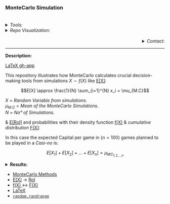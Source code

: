 ### **MonteCarlo Simulation** <br><br>

<Details> <Summary> <i>Tools:</i> </Summary>
  
##### Actions:  [![Repo-Visualization-Badge](https://img.shields.io/badge/Action-Visualization-020521?style=square&logo=github&logoColor=white)](https://githubnext.com/projects/repo-visualization)
##### Main Text-Editor:  [![VSCode-Badge](https://img.shields.io/badge/VSCode-007ACC?style=square&logo=visual-studio-code&logoColor=white)](https://code.visualstudio.com/)  [![Jupyter-Badge](https://img.shields.io/badge/Jupyter-F37626?style=square&logo=Jupyter&logoColor=white)](https://jupyter.org/try)
##### Language:  [![Python-Badge](https://img.shields.io/badge/Python-2b6dd6.svg?style=square&logo=Python&logoColor=green)](https://www.python.org)[![Markdown-Badge](https://img.shields.io/badge/Markdown-000000.svg?style=square&logo=Markdown&logoColor=white)](https://www.markdownguide.org)[![yaml-Badge](https://img.shields.io/badge/YAML-000000?style=square&logo=yaml&logoColor=red)](https://yaml.org)
##### Libraries:  [![Numpy-Badge](https://img.shields.io/badge/Numpy-013243?style=square&logo=numpy&logoColor=white)](https://numpy.org)  [![Pandas-Badge](https://img.shields.io/badge/Pandas-150458?style=square&logo=pandas&logoColor=white)](https://pandas.pydata.org)  [![Random-Badge](https://img.shields.io/badge/Random-000000?style=square&logo=python&logoColor=white)](https://docs.python.org/3/library/random.html)  [![Matplotlib-Badge](https://img.shields.io/badge/Matplotlib-40403f?style=square&logo=python&logoColor=blue)](https://matplotlib.org)
##### Venv: [![Gists](https://img.shields.io/badge/Gists-Environment-010b38?style=square&logo=github&logoColor=black)](https://gist.github.com/EstebanMqz/f30253a8bf8cb50b4510aa8bda10bf7c) [![Gists](https://img.shields.io/badge/Gists-Docstrings-010b38?style=square&logo=github&logoColor=black)](https://gist.github.com/EstebanMqz/6dd3ae6038e5aeec223e80d9b5db3977)
##### Interface:  [![React-Badge](https://img.shields.io/badge/React-61DAFB?style=square&logo=react&logoColor=black)](https://create-react-app.dev)
##### Version Control:  [![GitHub-Badge](https://img.shields.io/badge/GitHub-100000?style=square&logo=github&logoColor=white)](https://github.com)  [![Git-Badge](https://img.shields.io/badge/Git-F05032.svg?style=square&logo=Git&logoColor=white)](https://git-scm.com)
[![Git-Commands](https://img.shields.io/badge/Git%20Commands-gray?style=square&logo=git&logoColor=white)](https://github.com/EstebanMqz/Git-Commands)
##### License: [![Creative Commons BY 3.0](https://img.shields.io/badge/License-CC%20BY%203.0-yellow.svg?style=square&logo=creative-commons&logoColor=white)](https://creativecommons.org/licenses/by/3.0/)
</Details>

<Details> <Summary> <i> Repo Visualization: </i> </Summary>

<a name = "Repo-Visualization"></a>

[![Repository](https://img.shields.io/badge/Repository-0089D6?style=square&logo=microsoft-azure&logoColor=white)](https://mango-dune-07a8b7110.1.azurestaticapps.net/?repo=EstebanMqz%2FMonteCarlo-Simulation) [![Jupyter](https://img.shields.io/badge/Render-nbviewer-000000?style=square&logo=jupyter&logoColor=orange)](https://nbviewer.org/github/EstebanMqz/MonteCarlo-Simulation/blob/main/MC-Simulation.ipynb)
  
<img src="diagram.svg" width="280" height="280">
</Details> 
<br>

<div align="right">
<Details>
<Summary> <i>Contact:</i> </Summary>
  
[![Website](https://img.shields.io/badge/Website-ffffff?style=square&logo=opera&logoColor=red)](https://estebanmqz.com) [![LinkedIn](https://img.shields.io/badge/LinkedIn-041a80?style=square&logo=linkedin&logoColor=white)](https://www.linkedin.com/in/esteban-m65381722210212839/) [![Portfolio](https://img.shields.io/badge/Github-Portfolio-010b38?style=square&logo=github&logoColor=black)](https://estebanmqz.github.io/Portfolio/) [![E-mail](https://img.shields.io/badge/Business-Mail-052ce6?style=square&logo=mail&logoColor=white)](mailto:esteban@esteban.com)

![GitHub Logo](https://github.com/EstebanMqz.png?size=50) [![Github](https://img.shields.io/badge/Github-000000?style=square&logo=github&logoColor=white)](https://github.com/EstebanMqz)
</Details></div>

---

<b>Description:</b><br>

[LaTeX gh-app](https://github.com/EstebanMqz/MonteCarlo-Simulation/blob/main/images/Description.jpg)

This repository illustrates how MonteCarlo calculates crucial decision-making tools from simulations $X \sim f(X)$ like [E[X]](README.md#references):

$$E[X] \approx \frac{1}{N} \sum_{i=1}^{N} x_i = \mu_{M.C}$$

$X$ = <i>Random Variable from simulations.</i> <br>
$\mu_{M.C}$ = <i>Mean of the MonteCarlo Simulations.</i><br>
$N$ = <i>No° of Simulations.</i>

& [E[RoI]](README.md#references) and probabilities with their density function [f(X)](README.md#references) & <i>cumulative distribution</i> [F(X)](README.md#references):

In this case the expected Capital per game in $(n=100)$ games planned to be played in a <i>Casi-no</i> is:

$$E[X_1]+ E[X_2] + ... + E[X_n] = \mu_{MC{_{1,2,...n}}}$$

<Details> <Summary> <b>  Results: </b> </Summary>
  
The Expectancy of the Capital could have the following outcomes for $E[X_{1,2,.., n}]$:<br>

|           |1           |2           |3           |4           |5          |6           |7           |8           |9           |10         |11      |12           |13           |14           |15           |16          |17          |18          |19          |20          |21          |22          |23          |24         |25          |26          |27          |28          |29         |30      |31           |32           |33           |34           |35          |36          |37          |38          |39          |40          |41          |42          |43         |44          |45          |46          |47          |48         |49      |50           |51           |52           |53           |54          |55          |56          |57          |58          |59          |60          |61          |62         |63          |64          |65          |66          |67         |68      |69           |70           |71           |72           |73          |74          |75          |76          |77          |78          |79          |80          |81         |82          |83          |84          |85          |86         |87      |88           |89           |90           |91           |92          |93          |94          |95          |96          |97          |98          |99          |100         |
|---:|------:|------:|------:|---------:|---------:|----------:|----------:|----------:|----------:|----------:|----------:|----------:|----------:|----------:|----------:|---------:|---------:|---------:|---------:|---------:|---------:|----------:|----------:|----------:|----------:|----------:|----------:|----------:|----------:|----------:|----------:|----------:|----------:|---------:|---------:|----------:|----------:|---------:|---------:|----------:|----------:|----------:|----------:|----------:|----------:|----------:|----------:|----------:|----------:|---------:|---------:|----------:|----------:|----------:|----------:|----------:|----------:|----------:|----------:|----------:|----------:|----------:|----------:|----------:|----------:|----------:|----------:|----------:|----------:|----------:|----------:|---------:|---------:|----------:|----------:|----------:|----------:|----------:|----------:|----------:|----------:|---------:|---------:|---------:|---------:|----------:|----------:|----------:|----------:|---------:|---------:|----------:|----------:|---------:|---------:|---------:|---------:|----------:|-----------:|-----------:|
|$E[X]$| 50 | 49    | 48    | 47    | 48.286   | 47.286   | 47.9132   | 46.9132   | 47.7366   | 46.7366   | 47.5672   | 46.5672   | 47.3213   | 46.3213   | 47.1186   | 46.1186   | 46.8925  | 45.8925  | 46.7285  | 45.7285  | 46.5285  | 45.5285  | 46.2754   | 45.2754   | 46.0646   | 45.0646   | 45.8826   | 44.8826   | 45.6961   | 44.6961   | 45.5798   | 44.5798   | 45.3564   | 44.3564   | 45.1555  | 44.1555  | 44.9609   | 43.9609   | 44.751   | 43.751   | 44.5789   | 43.5789   | 44.3744   | 43.3744   | 44.1681   | 43.1681   | 43.8997   | 42.8997   | 43.7483   | 42.7483   | 43.5285  | 42.5285  | 43.3519   | 42.3519   | 43.2113   | 42.2113   | 42.9933   | 41.9933   | 42.8149   | 41.8149   | 42.5978   | 41.5978   | 42.4176   | 41.4176   | 42.1798   | 41.1798   | 42.0077   | 41.0077   | 41.8041   | 40.8041   | 41.6041   | 40.6041   | 41.4005  | 40.4005  | 41.2023   | 40.2023   | 41.0032   | 40.0032   | 40.7933   | 39.7933   | 40.5699   | 39.5699   | 40.378   | 39.378   | 40.1195  | 39.1195  | 39.9519   | 38.9519   | 39.7762   | 38.7762   | 39.524   | 38.524   | 39.2979   | 38.2979   | 39.061   | 38.061   | 38.8745  | 37.8745  | 38.6664   |  37.6664   |
|$E[RoI]$|  0 | -0.02 | -0.04 | -0.06 | -0.03428 | -0.05428 | -0.041736 | -0.061736 | -0.045268 | -0.065268 | -0.048656 | -0.068656 | -0.053574 | -0.073574 | -0.057628 | -0.077628 | -0.06215 | -0.08215 | -0.06543 | -0.08543 | -0.06943 | -0.08943 | -0.074492 | -0.094492 | -0.078708 | -0.098708 | -0.082348 | -0.102348 | -0.086078 | -0.106078 | -0.088404 | -0.108404 | -0.092872 | -0.112872 | -0.09689 | -0.11689 | -0.100782 | -0.120782 | -0.10498 | -0.12498 | -0.108422 | -0.128422 | -0.112512 | -0.132512 | -0.116638 | -0.136638 | -0.122006 | -0.142006 | -0.125034 | -0.145034 | -0.12943 | -0.14943 | -0.132962 | -0.152962 | -0.135774 | -0.155774 | -0.140134 | -0.160134 | -0.143702 | -0.163702 | -0.148044 | -0.168044 | -0.151648 | -0.171648 | -0.156404 | -0.176404 | -0.159846 | -0.179846 | -0.163918 | -0.183918 | -0.167918 | -0.187918 | -0.17199 | -0.19199 | -0.175954 | -0.195954 | -0.179936 | -0.199936 | -0.184134 | -0.204134 | -0.188602 | -0.208602 | -0.19244 | -0.21244 | -0.19761 | -0.21761 | -0.200962 | -0.220962 | -0.204476 | -0.224476 | -0.20952 | -0.22952 | -0.214042 | -0.234042 | -0.21878 | -0.23878 | -0.22251 | -0.24251 | -0.226672 |  -0.246672 |


![MC_Sim](https://github.com/EstebanMqz/MonteCarlo-Simulation/blob/main/images/MC_Sim.jpg)

At the $100_{th}$ game the probability to Win is:

|        | $Pr(E[X_n] \geq 50)$  |
|--------|-----------------------|
| True   | 0.1944                |
| False  | 0.8056                |

<br>

Probabilities are illustrated with their frequencies:

| $x_i$ | frequency | $f(x)$ | $F(x)$ |
|-----|-----------|------|------|
| -31 | 3         | 0.0003 | 0.0003 |
| -22 | 16        | 0.0016 | 0.0019 |
| -13 | 54        | 0.0054 | 0.0073 |
| -4  | 189       | 0.0189 | 0.0262 |
| 5   | 435       | 0.0435 | 0.0697 |
| 14  | 914       | 0.0914 | 0.1611 |
| 23  | 1422      | 0.1422 | 0.3033 |
| 32  | 1714      | 0.1714 | 0.4747 |
| 41  | 1846      | 0.1846 | 0.6593 |
| 50  | 1463      | 0.1463 | 0.8056 |
| 59  | 1021      | 0.1021 | 0.9077 |
| 68  | 576       | 0.0576 | 0.9653 |
| 77  | 227       | 0.0227 | 0.988  |
| 86  | 91        | 0.0091 | 0.9971 |
| 95  | 22        | 0.0022 | 0.9993 |
| 104 | 6         | 0.0006 | 0.9999 |
| 113 | 1         | 0.0001 | 1      |

<br>

Resulting $f(X)$ on the Winning Games in a $100_{th}$ played & the $\mu_{MC{_{1,2,...n}}}$ should be the same as $X$ is discrete for both games and Capital:<br>

![bar](https://github.com/EstebanMqz/MonteCarlo-Simulation/blob/main/images/bar_plot.jpg)

<br>

<b>Note:</b> $\left|\mu_{MC{_{n_i}}} \right|$ - $|\mu_{MC{_{n_{i+1}}}}|$
 $\approx$ $\xi$ $\forall$ $\Delta_n$ simulations. <br> 
<i>See [Repo Visualization](#Repo-Visualization) render for more details.</i><br>
</Details> 

+ [MonteCarlo Methods](https://phyusdb.files.wordpress.com/2013/03/monte-carlo-methods-second-revised-and-enlarged-edition.pdf)<br>
+ [E[X]](https://en.wikipedia.org/wiki/Expected_value) → [RoI](https://en.wikipedia.org/wiki/Rate_of_return)<br>
+ [f(X) ](https://en.wikipedia.org/wiki/Probability_mass_function) ↔ [F(X)](https://en.wikipedia.org/wiki/Cumulative_distribution_function)<br>
+ [LaTeX](https://en.wikipedia.org/wiki/List_of_mathematical_symbols_by_subject)<br>
+ [`random.randrange`](https://docs.python.org/3/library/random.html#random.randrange)<br>
